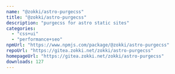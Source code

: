 ```yaml
---
name: "@zokki/astro-purgecss"
title: "@zokki/astro-purgecss"
description: "purgecss for astro static sites"
categories:
  - "css+ui"
  - "performance+seo"
npmUrl: "https://www.npmjs.com/package/@zokki/astro-purgecss"
repoUrl: "https://gitea.zokki.net/zokki/astro-purgecss"
homepageUrl: "https://gitea.zokki.net/zokki/astro-purgecss"
downloads: 127
---
```

